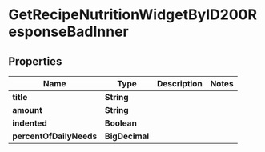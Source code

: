 

# GetRecipeNutritionWidgetByID200ResponseBadInner


## Properties

| Name | Type | Description | Notes |
|------------ | ------------- | ------------- | -------------|
|**title** | **String** |  |  |
|**amount** | **String** |  |  |
|**indented** | **Boolean** |  |  |
|**percentOfDailyNeeds** | **BigDecimal** |  |  |



